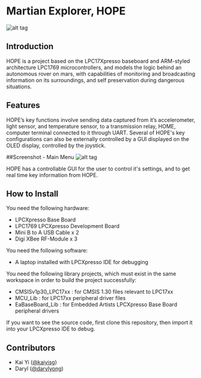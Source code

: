 # Martian Explorer, HOPE

![alt tag](https://cloud.githubusercontent.com/assets/10717593/16744483/aac4faf0-47b1-11e6-8a1f-e6297567fd15.JPG)

## Introduction
HOPE is a project based on the LPC17Xpresso baseboard and ARM-styled architecture LPC1769 microcontrollers, and models the logic behind an autonomous rover on mars, with capabilities of monitoring and broadcasting information on its surroundings, and self preservation during dangerous situations. 

## Features

HOPE’s key functions involve sending data captured from it’s accelerometer, light sensor, and temperature sensor, to a transmission relay, HOME, computer terminal connected to it through UART. Several of HOPE's key configurations can also be externally controlled by a GUI displayed on the OLED display, controlled by the joystick.

##Screenshot - Main Menu
![alt tag](https://cloud.githubusercontent.com/assets/10717593/16744551/f2ea9f92-47b1-11e6-9d31-2c8f6840385b.png)

HOPE has a controllable GUI for the user to control it's settings, and to get real time key information from HOPE.

## How to Install

You need the following hardware:
- LPCXpresso Base Board
- LPC1769 LPCXpresso Development Board
- Mini B to A USB Cable x 2
- Digi XBee RF-Module x 3

You need the following software:
- A laptop installed with LPCXpresso IDE for debugging

You need the following library projects, which must exist in the same workspace in order to build the project successfully:
- CMSISv1p30_LPC17xx : for CMSIS 1.30 files relevant to LPC17xx
- MCU_Lib        	 : for LPC17xx peripheral driver files
- EaBaseBoard_Lib    : for Embedded Artists LPCXpresso Base Board peripheral drivers


If you want to see the source code, first clone this repository, then import it into your LPCXpresso IDE to debug.

## Contributors
- Kai Yi ([@kaiyisg](https://github.com/kaiyisg))
- Daryl ([@darylyong](https://github.com/darylyong))
